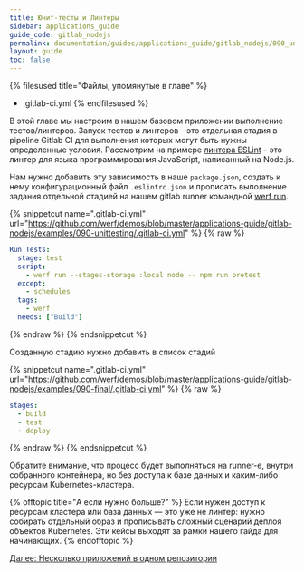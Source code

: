 ```yaml
---
title: Юнит-тесты и Линтеры
sidebar: applications_guide
guide_code: gitlab_nodejs
permalink: documentation/guides/applications_guide/gitlab_nodejs/090_unittesting.html
layout: guide
toc: false
---
```


{% filesused title="Файлы, упомянутые в главе" %}
- .gitlab-ci.yml
{% endfilesused %}

В этой главе мы настроим в нашем базовом приложении выполнение тестов/линтеров. Запуск тестов и линтеров - это отдельная стадия в pipelinе Gitlab CI для выполнения которых могут быть нужны определенные условия. Рассмотрим на примере [линтера ESLint](https://eslint.org/) - это линтер для языка программирования JavaScript, написанный на Node.js.

Нам нужно добавить эту зависимость в наше `package.json`, создать к нему конфигурационный файл `.eslintrc.json` и прописать выполнение задания отдельной стадией на нашем gitlab runner командной [werf run](https://ru.werf.io/documentation/cli/main/run.html).

{% snippetcut name=".gitlab-ci.yml" url="https://github.com/werf/demos/blob/master/applications-guide/gitlab-nodejs/examples/090-unittesting/.gitlab-ci.yml" %}
{% raw %}
```yaml
Run Tests:
  stage: test
  script:
    - werf run --stages-storage :local node -- npm run pretest
  except:
    - schedules
  tags:
    - werf
  needs: ["Build"]
```
{% endraw %}
{% endsnippetcut %}

Созданную стадию нужно добавить в список стадий

{% snippetcut name=".gitlab-ci.yml" url="https://github.com/werf/demos/blob/master/applications-guide/gitlab-nodejs/examples/090-final/.gitlab-ci.yml" %}
{% raw %}
```yaml
stages:
  - build
  - test
  - deploy
```
{% endraw %}
{% endsnippetcut %}

Обратите внимание, что процесс будет выполняться на runner-е, внутри собранного контейнера, но без доступа к базе данных и каким-либо ресурсам Kubernetes-кластера.

{% offtopic title="А если нужно больше?" %}
Если нужен доступ к ресурсам кластера или база данных — это уже не линтер: нужно собирать отдельный образ и прописывать сложный сценарий деплоя объектов Kubernetes. Эти кейсы выходят за рамки нашего гайда для начинающих.
{% endofftopic %}

<div>
    <a href="110_multipleapps.html" class="nav-btn">Далее: Несколько приложений в одном репозитории</a>
</div>
